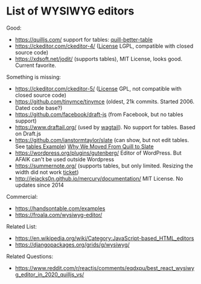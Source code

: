 # List of WYSIWYG editors

Good:

* https://quilljs.com/ support for tables: [quill-better-table](https://github.com/soccerloway/quill-better-table)
* https://ckeditor.com/ckeditor-4/ ([License](https://github.com/ckeditor/ckeditor4/blob/master/LICENSE.md) LGPL, compatible with closed source code)
* https://xdsoft.net/jodit/ (supports tables), MIT License, looks good. Current favorite.

Something is missing:

* https://ckeditor.com/ckeditor-5/ ([License](https://github.com/ckeditor/ckeditor5/blob/master/LICENSE.md) GPL, not compatible with closed source code)
* https://github.com/tinymce/tinymce (oldest, 21k commits. Started 2006. Dated code base?)
* https://github.com/facebook/draft-js (from Facebook, but no tables support)
* https://www.draftail.org/ (used by [wagtail](https://wagtail.io/)). No support for tables. Based on Draft.js
* https://github.com/ianstormtaylor/slate (can show, but not edit tables. See [tables Example](https://www.slatejs.org/examples/tables)) [Why We Moved From Quill to Slate](https://medium.com/the-lead/why-we-moved-from-quill-to-slate-94f42aa54fec)
* https://wordpress.org/plugins/gutenberg/ Editor of WordPress. But AFAIK can't be used outside Wordpress
* https://summernote.org/ (supports tables, but only limited. Resizing the width did not work [ticket](https://github.com/summernote/summernote/issues/3883))
* http://jejacks0n.github.io/mercury/documentation/ MIT License. No updates since 2014

Commercial:

* https://handsontable.com/examples
* https://froala.com/wysiwyg-editor/

Related List: 

* https://en.wikipedia.org/wiki/Category:JavaScript-based_HTML_editors
* https://djangopackages.org/grids/g/wysiwyg/

Related Questions:

* https://www.reddit.com/r/reactjs/comments/eqdxpu/best_react_wysiwyg_editor_in_2020_quilljs_vs/
